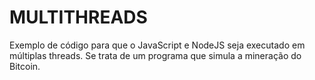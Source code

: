 # MULTITHREADS

Exemplo de código para que o JavaScript e NodeJS seja executado em múltiplas threads.
Se trata de um programa que simula a mineração do Bitcoin.
